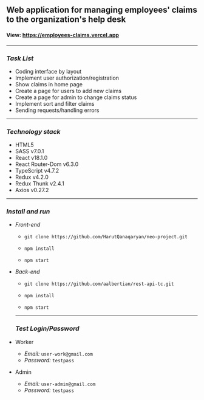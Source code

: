 ## **Web application for managing employees' claims to the organization's help desk**
#### **View: https://employees-claims.vercel.app**
___

### ***Task List***
 - Coding interface by layout
 - Implement user authorization/registration
- Show claims in home page
- Create a page for users to add new claims
- Create a page for admin to change claims status
- Implement sort and filter claims
- Sending requests/handling errors

___
### ***Technology stack***
- HTML5
- SASS v7.0.1
- React v18.1.0
- React Router-Dom v6.3.0
- TypeScript v4.7.2
- Redux v4.2.0
- Redux Thunk v2.4.1
- Axios v0.27.2

___

### ***Install and run***
 - *Front-end*
    - `git clone https://github.com/HarutQanaqaryan/neo-project.git`
  
    - `npm install`
  
    - `npm start`
- *Back-end* 
  
   - `git clone https://github.com/aalbertian/rest-api-tc.git`
  
    - `npm install`
  
    - `npm start`
  ___

  ### ***Test Login/Password***

- Worker
   - *Email:*  `user-work@gmail.com`
   - *Password:* `testpass` 

- Admin
  - *Email:* `user-admin@gmail.com`
  - *Password:* `testpass `
